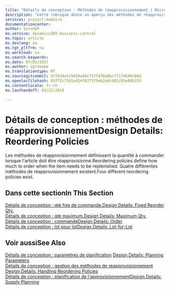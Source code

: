 ```yaml
---
title: "Détails de conception - Méthodes de réapprovisionnement | Microsoft Docs"
description: "Cette rubrique donne un aperçu des méthodes de réapprovisionnement."
services: project-madeira
documentationcenter: 
author: SorenGP
ms.service: dynamics365-business-central
ms.topic: article
ms.devlang: na
ms.tgt_pltfrm: na
ms.workload: na
ms.search.keywords: 
ms.date: 07/01/2017
ms.author: sgroespe
ms.translationtype: HT
ms.sourcegitcommit: d7fb34e1c9428a64c71ff47be8bcff174649c00d
ms.openlocfilehash: 85ff2c7391ed14f027379eb2adcb82c05e84b335
ms.contentlocale: fr-ch
ms.lasthandoff: 03/22/2018

---
```

# <a name="design-details-reordering-policies"></a><span data-ttu-id="33017-103">Détails de conception : méthodes de réapprovisionnement</span><span class="sxs-lookup"><span data-stu-id="33017-103">Design Details: Reordering Policies</span></span>
<span data-ttu-id="33017-104">Les méthodes de réapprovisionnement définissent la quantité à commander lorsque l'article doit être réapprovisionné.</span><span class="sxs-lookup"><span data-stu-id="33017-104">Reordering policies define how much to order when the item needs to be replenished.</span></span> <span data-ttu-id="33017-105">Quatre différentes méthodes de réapprovisionnement existent.</span><span class="sxs-lookup"><span data-stu-id="33017-105">Four different reordering policies exist.</span></span>  

## <a name="in-this-section"></a><span data-ttu-id="33017-106">Dans cette section</span><span class="sxs-lookup"><span data-stu-id="33017-106">In This Section</span></span>  
[<span data-ttu-id="33017-107">Détails de conception : qté fixe de commande.</span><span class="sxs-lookup"><span data-stu-id="33017-107">Design Details: Fixed Reorder Qty.</span></span>](design-details-fixed-reorder-qty.md)  
[<span data-ttu-id="33017-108">Détails de conception : qté maximum.</span><span class="sxs-lookup"><span data-stu-id="33017-108">Design Details: Maximum Qty.</span></span>](design-details-maximum-qty.md)  
[<span data-ttu-id="33017-109">Détails de conception : commande</span><span class="sxs-lookup"><span data-stu-id="33017-109">Design Details: Order</span></span>](design-details-order.md)  
[<span data-ttu-id="33017-110">Détails de conception : lot pour lot</span><span class="sxs-lookup"><span data-stu-id="33017-110">Design Details: Lot-for-Lot</span></span>](design-details-lot-for-lot.md)  

## <a name="see-also"></a><span data-ttu-id="33017-111">Voir aussi</span><span class="sxs-lookup"><span data-stu-id="33017-111">See Also</span></span>  
<span data-ttu-id="33017-112">[Détails de conception : paramètres de planification](design-details-planning-parameters.md) </span><span class="sxs-lookup"><span data-stu-id="33017-112">[Design Details: Planning Parameters](design-details-planning-parameters.md) </span></span>  
<span data-ttu-id="33017-113">[Détails de conception : gestion des méthodes de réapprovisionnement](design-details-handling-reordering-policies.md) </span><span class="sxs-lookup"><span data-stu-id="33017-113">[Design Details: Handling Reordering Policies](design-details-handling-reordering-policies.md) </span></span>  
[<span data-ttu-id="33017-114">Détails de conception : planification de l'approvisionnement</span><span class="sxs-lookup"><span data-stu-id="33017-114">Design Details: Supply Planning</span></span>](design-details-supply-planning.md)

